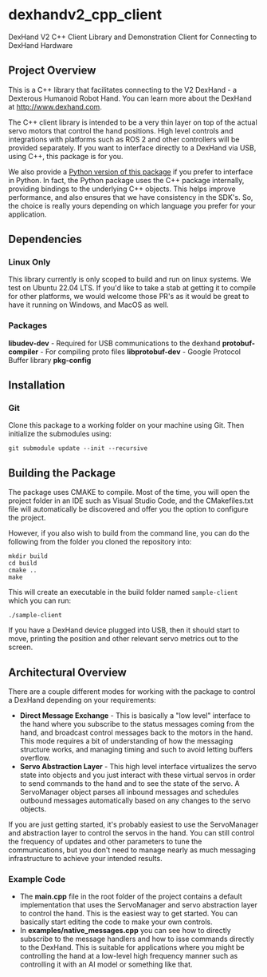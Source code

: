 # dexhandv2_cpp_client
DexHand V2 C++ Client Library and Demonstration Client for Connecting to DexHand Hardware

## Project Overview
This is a C++ library that facilitates connecting to the V2 DexHand - a Dexterous Humanoid Robot Hand. 
You can learn more about the DexHand at http://www.dexhand.com.

The C++ client library is intended to be a very thin layer on top of the actual servo motors that control
the hand positions. High level controls and integrations with platforms such as ROS 2 and other controllers
will be provided separately. If you want to interface directly to a DexHand via USB, using C++, this package
is for you. 

We also provide a [Python version of this package](https://github.com/iotdesignshop/dexhandv2_python_client) if you prefer
to interface in Python. In fact, the Python package uses the C++ package internally, providing bindings to the
underlying C++ objects. This helps improve performance, and also ensures that we have consistency in the SDK's. 
So, the choice is really yours depending on which language you prefer for your application.

## Dependencies

### Linux Only

This library currently is only scoped to build and run on linux systems. We test on Ubuntu 22.04 LTS. 
If you'd like to take a stab at getting it to compile for other platforms, we would welcome those PR's
as it would be great to have it running on Windows, and MacOS as well.

### Packages

__libudev-dev__ - Required for USB communications to the dexhand
__protobuf-compiler__ - For compiling proto files
__libprotobuf-dev__ - Google Protocol Buffer library
__pkg-config__

## Installation

### Git
Clone this package to a working folder on your machine using Git. Then initialize the submodules using:

```(bash)
git submodule update --init --recursive
```

## Building the Package

The package uses CMAKE to compile. Most of the time, you will open the project folder in an IDE such as Visual Studio
Code, and the CMakefiles.txt file will automatically be discovered and offer you the option to configure the project.

However, if you also wish to build from the command line, you can do the following from the folder you cloned the 
repository into:

```(bash)
mkdir build
cd build
cmake ..
make
```

This will create an executable in the build folder named ```sample-client``` which you can run:

```(bash)
./sample-client
```

If you have a DexHand device plugged into USB, then it should start to move, printing the position and other relevant servo 
metrics out to the screen.

## Architectural Overview

There are a couple different modes for working with the package to control a DexHand depending on your requirements:

- __Direct Message Exchange__ - This is basically a "low level" interface to the hand where you subscribe to the status
messages coming from the hand, and broadcast control messages back to the motors in the hand. This mode requires a bit
of understanding of how the messaging structure works, and managing timing and such to avoid letting buffers overflow.
- __Servo Abstraction Layer__ - This high level interface virtualizes the servo state into objects and you just interact
with these virtual servos in order to send commands to the hand and to see the state of the servo. A ServoManager object
parses all inbound messages and schedules outbound messages automatically based on any changes to the servo objects.

If you are just getting started, it's probably easiest to use the ServoManager and abstraction layer to control the 
servos in the hand. You can still control the frequency of updates and other parameters to tune the communications, 
but you don't need to manage nearly as much messaging infrastructure to achieve your intended results.


### Example Code
- The __main.cpp__ file in the root folder of the project contains a default implementation that uses the ServoManager
and servo abstraction layer to control the hand. This is the easiest way to get started. You can basically start editing
the code to make your own controls.
- In __examples/native_messages.cpp__ you can see how to directly subscribe to the message handlers and how to isse commands
directly to the DexHand. This is suitable for applications where you might be controlling the hand at a low-level high frequency
manner such as controlling it with an AI model or something like that.




